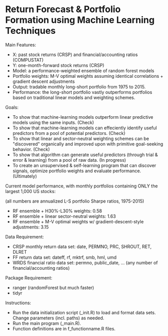 # Return Forecast & Portfolio Formation using Machine Learning Techniques

Main Features:
- X: past stock returns (CRSP) and financial/accounting ratios (COMPUSTAT)
- Y: one-month-forward stock returns (CRSP)
- Model: a performance-weighted ensemble of random forest models
- Portfolio weights: M-V optimal weights assuming identical correlations + gradient descent adjustments
- Output: tradable monthly long-short portfolio from 1975 to 2015.
- Performance: the long-short portfolio vastly outperforms portfolios based on traditional linear models and weighting schemes.

Goals:
- To show that machine-learning models outperform linear predictive models using the same inputs. (Check)
- To show that machine-learning models can effeciently identify useful predictors from a pool of potential predictors. (Check)
- To show that linear and sector-neutral weighting schemes can be "discovered" organically and improved upon with primitive goal-seeking behavior. (Check)
- To show that algorithm can generate useful predictors (through trial & error & learning) from a pool of raw data. (In progress)
- To create an unsupervised & self-learning program that can discover signals, optimize portfolio weights and evaluate performance. (Ultimately)

Current model performance, with monthly portfolios containing ONLY the largest 1,000 US stocks:

(all numbers are annualized L-S portfolio Sharpe ratios, 1975-2015)
- RF ensemble + H30%-L30% weights:	0.58
- RF ensemble + linear sector-neutral weights: 1.63
- RF ensemble + M-V optimal weights w/ gradient-descent-style adjustments: 3.15

Data Requirement:
- CRSP monthly return data set: date, PERMNO, PRC, SHROUT, RET, DLRET
- FF return data set: dateff, rf, mktrf, smb, hml, umd
- WRDS financial ratio data set: permno, public_date, ... (any number of financial/accounting ratios)

Package Requirement:
- ranger (randomForest but much faster)
- tidyr

Instructions:
- Run the data initialization script (_init.R) to load and format data sets. Change parameters (incl. paths) as needed.
- Run the main program (_main.R).
- Function definitions are in f_functionname.R files.
